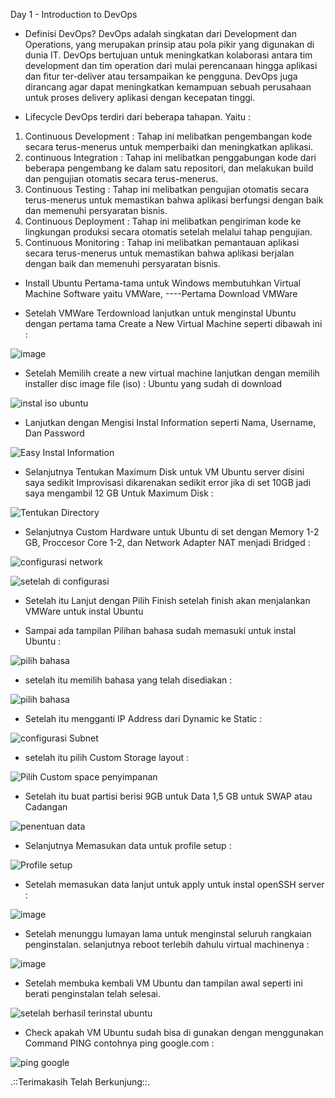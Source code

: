 Day 1 - Introduction to DevOps

* Definisi DevOps?
DevOps adalah singkatan dari Development dan Operations, yang merupakan prinsip atau pola pikir yang digunakan di dunia IT. DevOps bertujuan untuk meningkatkan kolaborasi antara tim development dan tim operation dari mulai perencanaan hingga aplikasi dan fitur ter-deliver atau tersampaikan ke pengguna. 
DevOps juga dirancang agar dapat meningkatkan kemampuan sebuah perusahaan untuk proses delivery aplikasi dengan kecepatan tinggi.

* Lifecycle DevOps terdiri dari beberapa tahapan. Yaitu :
1. Continuous Development : Tahap ini melibatkan pengembangan kode secara terus-menerus untuk memperbaiki dan meningkatkan aplikasi.
2. continuous Integration : Tahap ini melibatkan penggabungan kode dari beberapa pengembang ke dalam satu repositori, dan melakukan build dan pengujian otomatis secara terus-menerus.
3. Continuous Testing : Tahap ini melibatkan pengujian otomatis secara terus-menerus untuk memastikan bahwa aplikasi berfungsi dengan baik dan memenuhi persyaratan bisnis.
4. Continuous Deployment : Tahap ini melibatkan pengiriman kode ke lingkungan produksi secara otomatis setelah melalui tahap pengujian.
5. Continuous Monitoring : Tahap ini melibatkan pemantauan aplikasi secara terus-menerus untuk memastikan bahwa aplikasi berjalan dengan baik dan memenuhi persyaratan bisnis.

* Install Ubuntu 
Pertama-tama untuk Windows membutuhkan Virtual Machine Software yaitu VMWare, ----Pertama Download VMWare
- Setelah VMWare Terdownload lanjutkan untuk menginstal Ubuntu dengan pertama tama Create a New Virtual Machine seperti dibawah ini :

![image](https://github.com/Drewsans/devops17-dumbways-Tesar-Nurrizky/assets/118201274/f125772d-3a6a-40a6-8337-9877ed355751)

- Setelah Memilih create a new virtual machine lanjutkan dengan memilih installer disc image file (iso) : Ubuntu yang sudah di download

![instal iso ubuntu](https://github.com/Drewsans/devops17-dumbways-Tesar-Nurrizky/assets/118201274/640a71f5-140f-4f60-b094-389d10eaadee)

- Lanjutkan dengan Mengisi Instal Information seperti Nama, Username, Dan Password

![Easy Instal Information](https://github.com/Drewsans/devops17-dumbways-Tesar-Nurrizky/assets/118201274/1383b858-21e8-41c6-8cd9-56a119fdaa64)

- Selanjutnya Tentukan Maximum Disk untuk VM Ubuntu server disini saya sedikit Improvisasi dikarenakan sedikit error jika di set 10GB jadi saya mengambil 12 GB Untuk Maximum Disk :

![Tentukan Directory](https://github.com/Drewsans/devops17-dumbways-Tesar-Nurrizky/assets/118201274/a606183a-5d10-46fd-b5db-fe5c2f1901f6)

- Selanjutnya Custom Hardware untuk Ubuntu di set dengan Memory 1-2 GB, Proccesor Core 1-2, dan Network Adapter NAT menjadi Bridged :

![configurasi network](https://github.com/Drewsans/devops17-dumbways-Tesar-Nurrizky/assets/118201274/d441d8d7-29d3-45b6-8c19-b5d3013bc5f4)

![setelah di configurasi](https://github.com/Drewsans/devops17-dumbways-Tesar-Nurrizky/assets/118201274/6d4e3879-0898-4350-81f6-c2a7f2ad7394)

- Setelah itu Lanjut dengan Pilih Finish setelah finish akan menjalankan VMWare untuk instal Ubuntu

- Sampai ada tampilan Pilihan bahasa sudah memasuki untuk instal Ubuntu :

![pilih bahasa](https://github.com/Drewsans/devops17-dumbways-Tesar-Nurrizky/assets/118201274/191d34f8-8ef4-4cb6-bd84-8fee9c077eaf)

- setelah itu memilih bahasa yang telah disediakan :

![pilih bahasa](https://github.com/Drewsans/devops17-dumbways-Tesar-Nurrizky/assets/118201274/6f188cac-540b-47cf-8b87-e9ef1802553b)

- Setelah itu mengganti IP Address dari Dynamic ke Static :

![configurasi Subnet](https://github.com/Drewsans/devops17-dumbways-Tesar-Nurrizky/assets/118201274/05719c9d-87b3-4e03-8b14-f3d06478c3ef)

- setelah itu pilih Custom Storage layout :

![Pilih Custom space penyimpanan](https://github.com/Drewsans/devops17-dumbways-Tesar-Nurrizky/assets/118201274/2199cd70-9ed9-4ae9-b591-96c031bfd1d7)

- Setelah itu buat partisi berisi 9GB untuk Data 1,5 GB untuk SWAP atau Cadangan

![penentuan data](https://github.com/Drewsans/devops17-dumbways-Tesar-Nurrizky/assets/118201274/3808003f-d46a-400c-b04f-40d64be6c09a)

- Selanjutnya Memasukan data untuk profile setup :

![Profile setup](https://github.com/Drewsans/devops17-dumbways-Tesar-Nurrizky/assets/118201274/16d1189c-cbbe-4af5-b69e-e52fe44df41e)

- Setelah memasukan data lanjut untuk apply untuk instal openSSH server :

![image](https://github.com/Drewsans/devops17-dumbways-Tesar-Nurrizky/assets/118201274/13cdd720-dab0-41c2-98df-8a3c0e0c6be0)

- Setelah menunggu lumayan lama untuk menginstal seluruh rangkaian penginstalan. selanjutnya reboot terlebih dahulu virtual machinenya :

 ![image](https://github.com/Drewsans/devops17-dumbways-Tesar-Nurrizky/assets/118201274/8637f0e4-9dc8-4b1d-b102-3e64b8dd036a)


- Setelah membuka kembali VM Ubuntu dan tampilan awal seperti ini berati penginstalan telah selesai.

![setelah berhasil terinstal ubuntu](https://github.com/Drewsans/devops17-dumbways-Tesar-Nurrizky/assets/118201274/bed303b9-2a6f-4279-bd25-06a7bc533f63)

- Check apakah VM Ubuntu sudah bisa di gunakan dengan menggunakan Command PING contohnya ping google.com :

![ping google](https://github.com/Drewsans/devops17-dumbways-Tesar-Nurrizky/assets/118201274/bf45541a-ddfd-4b5a-959e-a9648b552a70)


.::Terimakasih Telah Berkunjung::.
